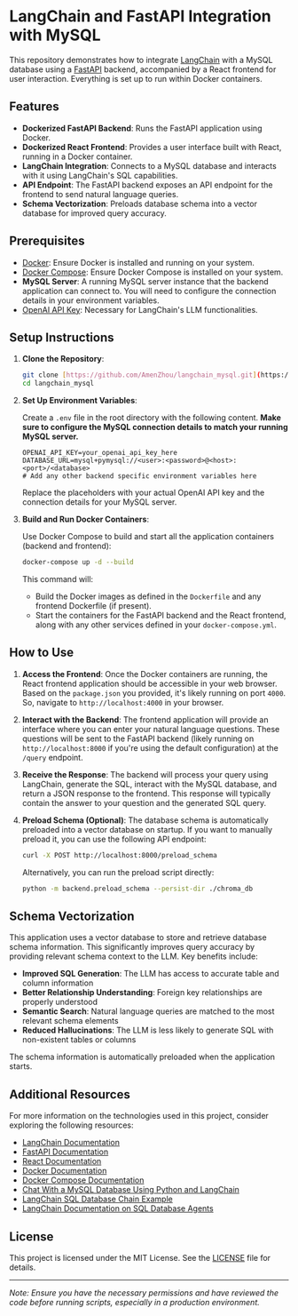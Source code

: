 # LangChain and FastAPI Integration with MySQL

This repository demonstrates how to integrate [LangChain](https://github.com/hwchase17/langchain) with a MySQL database using a [FastAPI](https://fastapi.tiangolo.com/) backend, accompanied by a React frontend for user interaction. Everything is set up to run within Docker containers.

## Features

- **Dockerized FastAPI Backend**: Runs the FastAPI application using Docker.
- **Dockerized React Frontend**: Provides a user interface built with React, running in a Docker container.
- **LangChain Integration**: Connects to a MySQL database and interacts with it using LangChain's SQL capabilities.
- **API Endpoint**: The FastAPI backend exposes an API endpoint for the frontend to send natural language queries.
- **Schema Vectorization**: Preloads database schema into a vector database for improved query accuracy.

## Prerequisites

- [Docker](https://www.docker.com/get-started): Ensure Docker is installed and running on your system.
- [Docker Compose](https://docs.docker.com/compose/install/): Ensure Docker Compose is installed on your system.
- **MySQL Server**: A running MySQL server instance that the backend application can connect to. You will need to configure the connection details in your environment variables.
- [OpenAI API Key](https://platform.openai.com/account/api-keys): Necessary for LangChain's LLM functionalities.

## Setup Instructions

1. **Clone the Repository**:

   ```bash
   git clone [https://github.com/AmenZhou/langchain_mysql.git](https://github.com/AmenZhou/langchain_mysql.git)
   cd langchain_mysql
   ```

2. **Set Up Environment Variables**:

   Create a `.env` file in the root directory with the following content. **Make sure to configure the MySQL connection details to match your running MySQL server.**

   ```env
   OPENAI_API_KEY=your_openai_api_key_here
   DATABASE_URL=mysql+pymysql://<user>:<password>@<host>:<port>/<database>
   # Add any other backend specific environment variables here
   ```

   Replace the placeholders with your actual OpenAI API key and the connection details for your MySQL server.

3. **Build and Run Docker Containers**:

   Use Docker Compose to build and start all the application containers (backend and frontend):

   ```bash
   docker-compose up -d --build
   ```

   This command will:

   - Build the Docker images as defined in the `Dockerfile` and any frontend Dockerfile (if present).
   - Start the containers for the FastAPI backend and the React frontend, along with any other services defined in your `docker-compose.yml`.

## How to Use

1.  **Access the Frontend**: Once the Docker containers are running, the React frontend application should be accessible in your web browser. Based on the `package.json` you provided, it's likely running on port `4000`. So, navigate to `http://localhost:4000` in your browser.

2.  **Interact with the Backend**: The frontend application will provide an interface where you can enter your natural language questions. These questions will be sent to the FastAPI backend (likely running on `http://localhost:8000` if you're using the default configuration) at the `/query` endpoint.

3.  **Receive the Response**: The backend will process your query using LangChain, generate the SQL, interact with the MySQL database, and return a JSON response to the frontend. This response will typically contain the answer to your question and the generated SQL query.

4.  **Preload Schema (Optional)**: The database schema is automatically preloaded into a vector database on startup. If you want to manually preload it, you can use the following API endpoint:

    ```bash
    curl -X POST http://localhost:8000/preload_schema
    ```

    Alternatively, you can run the preload script directly:

    ```bash
    python -m backend.preload_schema --persist-dir ./chroma_db
    ```

## Schema Vectorization

This application uses a vector database to store and retrieve database schema information. This significantly improves query accuracy by providing relevant schema context to the LLM. Key benefits include:

- **Improved SQL Generation**: The LLM has access to accurate table and column information
- **Better Relationship Understanding**: Foreign key relationships are properly understood
- **Semantic Search**: Natural language queries are matched to the most relevant schema elements
- **Reduced Hallucinations**: The LLM is less likely to generate SQL with non-existent tables or columns

The schema information is automatically preloaded when the application starts.

## Additional Resources

For more information on the technologies used in this project, consider exploring the following resources:

- [LangChain Documentation](https://python.langchain.com/docs/get_started)
- [FastAPI Documentation](https://fastapi.tiangolo.com/)
- [React Documentation](https://react.dev/)
- [Docker Documentation](https://docs.docker.com/)
- [Docker Compose Documentation](https://docs.docker.com/compose/)
- [Chat With a MySQL Database Using Python and LangChain](https://alejandro-ao.com/chat-with-mysql-using-python-and-langchain/)
- [LangChain SQL Database Chain Example](https://github.com/sugarforever/LangChain-SQL-Chain)
- [LangChain Documentation on SQL Database Agents](https://python.langchain.com/docs/integrations/sql_database_agents)

## License

This project is licensed under the MIT License. See the [LICENSE](LICENSE) file for details.

---

*Note: Ensure you have the necessary permissions and have reviewed the code before running scripts, especially in a production environment.*
